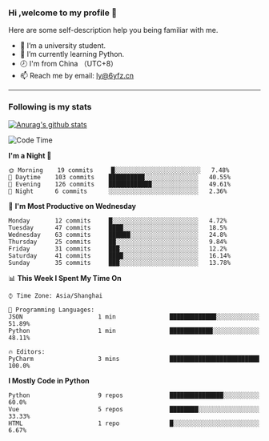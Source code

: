 ### Hi ,welcome to my profile 👋
Here are some self-description help you being familiar with me.
<!--
**liuyunfz/liuyunfz** is a ✨ _special_ ✨ repository because its `README.md` (this file) appears on your GitHub profile.
- 👯 I’m looking to collaborate on ...
- 🤔 I’m looking for help with ...
Here are some ideas to get you started:
-->
- 🏫 I’m a university student.
- 💪 I’m currently learning Python.
- 🕗 I'm from China （UTC+8）
- 📫 Reach me by email: [ly@6yfz.cn](mailto:ly@6yfz.cn)
  
---
### Following is my stats
  
[![Anurag's github stats](https://github-readme-stats.vercel.app/api?username=liuyunfz)](https://github.com/anuraghazra/github-readme-stats)
  
<!--START_SECTION:waka-->
![Code Time](http://img.shields.io/badge/Code%20Time-269%20hrs%2017%20mins-blue)

**I'm a Night 🦉** 

```text
🌞 Morning    19 commits     █░░░░░░░░░░░░░░░░░░░░░░░░   7.48% 
🌆 Daytime    103 commits    ██████████░░░░░░░░░░░░░░░   40.55% 
🌃 Evening    126 commits    ████████████░░░░░░░░░░░░░   49.61% 
🌙 Night      6 commits      ░░░░░░░░░░░░░░░░░░░░░░░░░   2.36%

```
📅 **I'm Most Productive on Wednesday** 

```text
Monday       12 commits     █░░░░░░░░░░░░░░░░░░░░░░░░   4.72% 
Tuesday      47 commits     ████░░░░░░░░░░░░░░░░░░░░░   18.5% 
Wednesday    63 commits     ██████░░░░░░░░░░░░░░░░░░░   24.8% 
Thursday     25 commits     ██░░░░░░░░░░░░░░░░░░░░░░░   9.84% 
Friday       31 commits     ███░░░░░░░░░░░░░░░░░░░░░░   12.2% 
Saturday     41 commits     ████░░░░░░░░░░░░░░░░░░░░░   16.14% 
Sunday       35 commits     ███░░░░░░░░░░░░░░░░░░░░░░   13.78%

```


📊 **This Week I Spent My Time On** 

```text
⌚︎ Time Zone: Asia/Shanghai

💬 Programming Languages: 
JSON                     1 min               █████████████░░░░░░░░░░░░   51.89% 
Python                   1 min               ████████████░░░░░░░░░░░░░   48.11%

🔥 Editors: 
PyCharm                  3 mins              █████████████████████████   100.0%

```

**I Mostly Code in Python** 

```text
Python                   9 repos             ███████████████░░░░░░░░░░   60.0% 
Vue                      5 repos             ████████░░░░░░░░░░░░░░░░░   33.33% 
HTML                     1 repo              █░░░░░░░░░░░░░░░░░░░░░░░░   6.67%

```



<!--END_SECTION:waka-->

